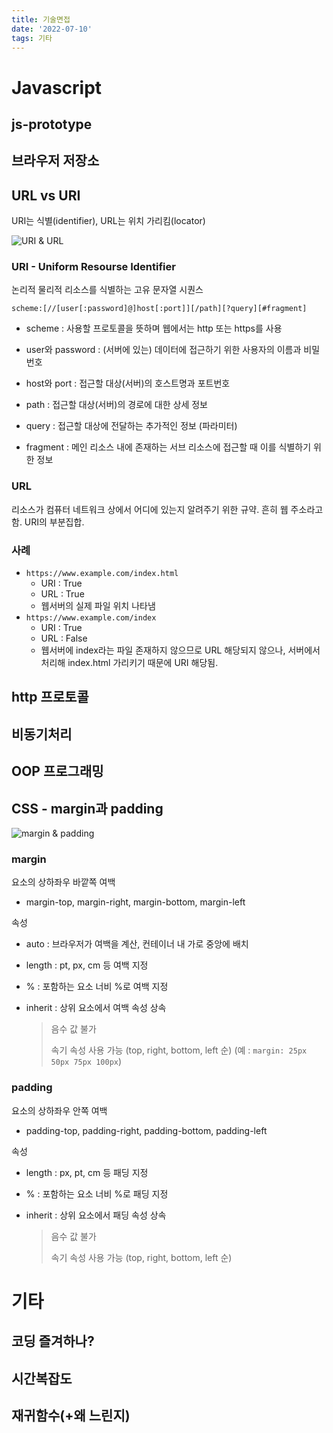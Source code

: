 ```yaml
---
title: 기술면접
date: '2022-07-10'
tags: 기타
---
```



# Javascript

## js-prototype

## 브라우저 저장소

## URL vs URI

URI는 식별(identifier), URL는 위치 가리킴(locator)

![URI & URL](2022-07-10-기술면접.assets/uri.png)

### URI - Uniform Resourse Identifier

논리적 물리적 리소스를 식별하는 고유 문자열 시퀀스

```
scheme:[//[user[:password]@]host[:port]][/path][?query][#fragment]
```

- scheme : 사용할 프로토콜을 뜻하며 웹에서는 http 또는 https를 사용

- user와 password : (서버에 있는) 데이터에 접근하기 위한 사용자의 이름과 비밀번호

- host와 port : 접근할 대상(서버)의 호스트명과 포트번호

- path : 접근할 대상(서버)의 경로에 대한 상세 정보

- query : 접근할 대상에 전달하는 추가적인 정보 (파라미터)

- fragment : 메인 리소스 내에 존재하는 서브 리소스에 접근할 때 이를 식별하기 위한 정보

### URL

리소스가 컴퓨터 네트워크 상에서 어디에 있는지 알려주기 위한 규약. 흔히 웹 주소라고 함. URI의 부분집합.

### 사례

- `https://www.example.com/index.html`
  - URI : True
  - URL : True
  - 웹서버의 실제 파일 위치 나타냄
- `https://www.example.com/index`
  - URI : True
  - URL : False
  - 웹서버에 index라는 파일 존재하지 않으므로 URL 해당되지 않으나, 서버에서 처리해 index.html 가리키기 때문에 URI 해당됨.



## http 프로토콜


## 비동기처리

## OOP 프로그래밍

## CSS - margin과 padding

![margin & padding](2022-07-10-기술면접.assets/margin_padding.png)

### margin

요소의 상하좌우 바깥쪽 여백

- margin-top, margin-right, margin-bottom, margin-left

속성

- auto : 브라우저가 여백을 계산, 컨테이너 내 가로 중앙에 배치

- length : pt, px, cm 등 여백 지정

- % : 포함하는 요소 너비 %로 여백 지정

- inherit : 상위 요소에서 여백 속성 상속

  > 음수 값 불가
  >
  >  속기 속성 사용 가능 (top, right, bottom, left 순) (예 : `margin: 25px 50px 75px 100px`)

### padding

요소의 상하좌우 안쪽 여백

- padding-top, padding-right, padding-bottom, padding-left

속성

- length : px, pt, cm 등 패딩 지정

- % : 포함하는 요소 너비 %로 패딩 지정

- inherit : 상위 요소에서 패딩 속성 상속

  > 음수 값 불가
  >
  > 속기 속성 사용 가능 (top, right, bottom, left 순)


# 기타

## 코딩 즐겨하나?

## 시간복잡도

## 재귀함수(+왜 느린지)
